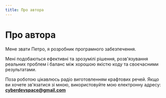 ```yaml
---
title: Про автора
---
```


# Про автора

Мене звати Петро, я розробник програмного забезпечення.

Мені подобаються ефективні та зрозумілі рішення,
розв'язування реальних проблем і баланс між хорошою якістю коду та своєчасними результатами.

Поза роботою цікавлюсь радіо виготовленням крафтових речей.
Якщо ви хочете зв'язатися зі мною, використовуйте мою електронну адресу: **cyberdevspace@gmail.com**
